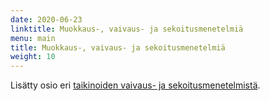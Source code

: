 ```yaml
---
date: 2020-06-23
linktitle: Muokkaus-, vaivaus- ja sekoitusmenetelmiä
menu: main
title: Muokkaus-, vaivaus- ja sekoitusmenetelmiä
weight: 10
---
```


Lisätty osio eri [taikinoiden vaivaus- ja sekoitusmenetelmistä](/docs/hapanjuurileivonta/sekoitus-vaivaus-ja-muokkaustekniikat).
